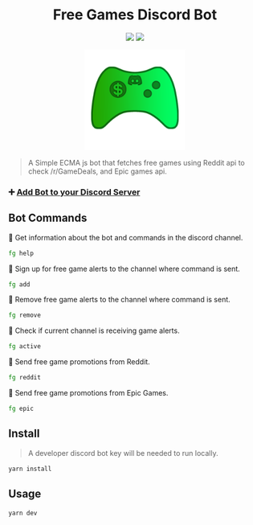 <h1 align="center">Free Games Discord Bot</h1>
<p align="center">
  <img src="https://img.shields.io/github/package-json/v/yazninja/discord-fg-bot?style=for-the-badge">
  <img src="https://img.shields.io/github/checks-status/yazninja/discord-fg-bot/main?label=RAILWAY%20STATUS&style=for-the-badge">
</p>

<p align="center">
  <img src="https://raw.githubusercontent.com/yazninja/discord-fg-bot/main/assets/bot%20icon.png" 
  alt="icon" width="200px" height="200px"/>
</p>

> A Simple ECMA js bot that fetches free games using Reddit api to check /r/GameDeals, and Epic games api.

### ➕ [Add Bot to your Discord Server](https://discord.com/api/oauth2/authorize?client_id=985786630923239465&permissions=534723950656&scope=bot)

## Bot Commands

📍 Get information about the bot and commands in the discord channel.  
```sh
fg help
```
📍 Sign up for free game alerts to the channel where command is sent. 
```sh 
fg add
```

📍 Remove free game alerts to the channel where command is sent. 
```sh
fg remove
```

📍 Check if current channel is receiving game alerts. 
```sh
fg active
```

📍 Send free game promotions from Reddit.
```sh
fg reddit
```

📍 Send free game promotions from Epic Games.
```sh
fg epic
```

## Install

> A developer discord bot key will be needed to run locally.

```sh
yarn install
```

## Usage

```sh
yarn dev
```
